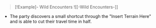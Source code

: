 
> [!Example]- Wild Encounters
> ![[-Wild Encounters-]]
- The party discovers a small shortcut through the "Insert Terrain Here" and is able to cut their travel time in half.

